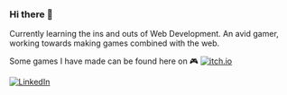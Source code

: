 ### Hi there 👋

Currently learning the ins and outs of Web Development. An avid gamer, working towards making games combined with the web.

Some games I have made can be found here on 🎮 [![itch.io](https://img.shields.io/badge/itch.io-orange)](https://thurstontran.itch.io)

[![LinkedIn](https://img.shields.io/badge/linkedin-blue)](https://www.linkedin.com/in/thurstontran/)
<!--
**thurstontran/thurstontran** is a ✨ _special_ ✨ repository because its `README.md` (this file) appears on your GitHub profile.

Here are some ideas to get you started:

- 🔭 I’m currently working on ...
- 🌱 I’m currently learning ...
- 👯 I’m looking to collaborate on ...
- 🤔 I’m looking for help with ...
- 💬 Ask me about ...
- 📫 How to reach me: ...
- 😄 Pronouns: ...
- ⚡ Fun fact: ...
-->
